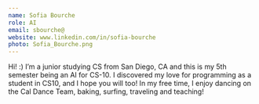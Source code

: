 ```yaml
---
name: Sofia Bourche
role: AI
email: sbourche@
website: www.linkedin.com/in/sofia-bourche
photo: Sofia_Bourche.png
---
```

Hi! :) I’m a junior studying CS from San Diego, CA and this is my 5th semester being an AI for CS-10. I discovered my love for programming as a student in CS10, and I hope you will too! In my free time, I enjoy dancing on the Cal Dance Team, baking, surfing, traveling and teaching!
